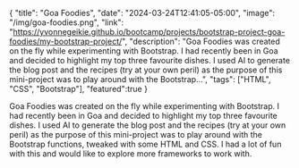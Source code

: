 {
  "title": "Goa Foodies",
  "date": "2024-03-24T12:41:05-05:00",
  "image": "/img/goa-foodies.png",
  "link": "https://yvonnegeikie.github.io/bootcamp/projects/bootstrap-project-goa-foodies/my-bootstrap-project/",
  "description": "Goa Foodies was created on the fly while experimenting with Bootstrap. I had recently been in Goa and decided to highlight my top three favourite dishes. I used AI to generate the blog post and the recipes (try at your own peril) as the purpose of this mini-project was to play around with the Bootstrap...",
  "tags": ["HTML", "CSS", "Bootstrap"],
  "featured":true
}

Goa Foodies was created on the fly while experimenting with Bootstrap. I had recently been in Goa and decided to highlight my top three favourite dishes. I used AI to generate the blog post and the recipes (try at your own peril) as the purpose of this mini-project was to play around with the Bootstrap functions, tweaked with some HTML and CSS. I had a lot of fun with this and would like to explore more frameworks to work with.
